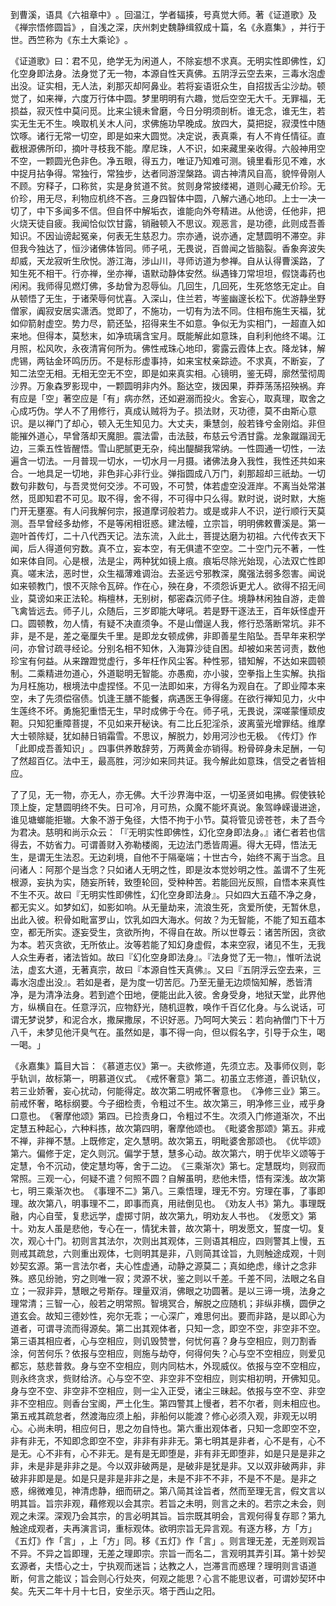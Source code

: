 到曹溪，语具《六祖章中》​。回温江，学者辐揍，号真觉大师。著《证道歌》及《禅宗悟修圆旨》​，自浅之深，庆州刺史魏静缉叙成十篇，名《永嘉集》​，并行于世。西竺称为《东土大乘论》​。

《证道歌》曰：君不见，绝学无为闲道人，不除妄想不求真。无明实性即佛性，幻化空身即法身。法身觉了无一物，本源自性天真佛。五阴浮云空去来，三毒水泡虚出没。证实相，无人法，刹那灭却阿鼻业。若将妄语诳众生，自招拔舌尘沙劫。顿觉了，如来禅，六度万行体中圆。梦里明明有六趣，觉后空空无大千。无罪福，无损益，寂灭性中莫问觅。比来尘镜未曾磨，今日分明须剖析。谁无念，谁无生，若实无生无不生。唤取机关木人问，求佛施功早晚成。放四大，莫把捉，寂漠性中随饮啄。诸行无常一切空，即是如来大圆觉。决定说，表真乘，有人不肯任情征。直截根源佛所印，摘叶寻枝我不能。摩尼珠，人不识，如来藏里亲收得。六般神用空不空，一颗圆光色非色。净五眼，得五力，唯证乃知难可测。镜里看形见不难，水中捉月拈争得。常独行，常独步，达者同游涅槃路。调古神清风自高，貌悴骨刚人不顾。穷释子，口称贫，实是身贫道不贫。贫则身常披缕褐，道则心藏无价珍。无价珍，用无尽，利物应机终不吝。三身四智体中圆，八解六通心地印。上士一决一切了，中下多闻多不信。但自怀中解垢衣，谁能向外夸精进。从他谤，任他非，把火烧天徒自疲。我闻恰似饮甘露，销融顿入不思议。观恶言，是功德，此则成吾善知识。不因讪谤起冤亲，何表无生慈忍力。宗亦通，说亦通，定慧圆明不滞空。非但我今独达了，恒沙诸佛体皆同。师子吼，无畏说，百兽闻之皆脑裂。香象奔波失却威，天龙寂听生欣悦。游江海，涉山川，寻师访道为参禅。自从认得曹溪路，了知生死不相干。行亦禅，坐亦禅，语默动静体安然。纵遇锋刀常坦坦，假饶毒药也闲闲。我师得见燃灯佛，多劫曾为忍辱仙。几回生，几回死，生死悠悠无定止。自从顿悟了无生，于诸荣辱何忧喜。入深山，住兰若，岑鉴幽邃长松下。优游静坐野僧家，阗寂安居实潇洒。觉即了，不施功，一切有为法不同。住相布施生天福，犹如仰箭射虚空。势力尽，箭还坠，招得来生不如意。争似无为实相门，一超直入如来地。但得本，莫愁末，如净琉璃含宝月。既能解此如意珠，自利利他终不竭。江月照，松风吹，永夜清宵何所为。佛性戒珠心地印，雾露云霞体上衣。降龙钵，解虎锡，两钴金环鸣历历。不是标形虚事持，如来宝杖亲踪迹。不求真，不断妄，了知二法空无相。无相无空无不空，即是如来真实相。心镜明，鉴无碍，廓然莹彻周沙界。万象森罗影现中，一颗圆明非内外。豁达空，拨因果，莽莽荡荡招殃祸。弃有应是「空」著空应是「有」病亦然，还如避溺而投火。舍妄心，取真理，取舍之心成巧伪。学人不了用修行，真成认贼将为子。损法财，灭功德，莫不由斯心意识。是以禅门了却心，顿入无生知见力。大丈夫，秉慧剑，般若锋兮金刚焰。非但能摧外道心，早曾落却天魔胆。震法雷，击法鼓，布慈云兮洒甘露。龙象蹴蹋润无边，三乘五性皆醒悟。雪山肥腻更无杂，纯出醍醐我常纳。一性圆通一切性，一法遍含一切法。一月普现一切水，一切水月一月摄。诸佛法身入我性，我性还共如来合。一地具足一切地，非色非心非行业。弹指圆成八万门，刹那超却三祇劫。一切数句非数句，与吾灵觉何交涉。不可毁，不可赞，体若虚空没涯岸。不离当处常湛然，觅即知君不可见。取不得，舍不得，不可得中只么得。默时说，说时默，大施门开无壅塞。有人问我解何宗，报道摩诃般若力。或是或非人不识，逆行顺行天莫测。吾早曾经多劫修，不是等闲相诳惑。建法幢，立宗旨，明明佛敕曹溪是。第一迦叶首传灯，二十八代西天记。法东流，入此土，菩提达磨为初祖。六代传衣天下闻，后人得道何穷数。真不立，妄本空，有无俱遣不空空。二十空门元不著，一性如来体自同。心是根，法是尘，两种犹如镜上痕。痕垢尽除光始现，心法双亡性即真。嗟末法，恶时世，众生福薄难调治。去圣远兮邪教深，魔强法弱多怨害。闻说如来顿教门，恨不灭除令瓦碎。作在心，殃在身，不须怨诉更尤人。欲得不招无间业，莫谤如来正法轮。栴檀林，无别树，郁密森沉师子住。境静林闲独自游，走兽飞禽皆远去。师子儿，众随后，三岁即能大哮吼。若是野干逐法王，百年妖怪虚开口。圆顿教，勿人情，有疑不决直须争。不是山僧逞人我，修行恐落断常坑。非不非，是不是，差之毫厘失千里。是即龙女顿成佛，非即善星生陷坠。吾早年来积学问，亦曾讨疏寻经论。分别名相不知休，入海算沙徒自困。却被如来苦诃责，数他珍宝有何益。从来蹭蹬觉虚行，多年枉作风尘客。种性邪，错知解，不达如来圆顿制。二乘精进勿道心，外道聪明无智能。亦愚痴，亦小骏，空拳指上生实解。执指为月枉施功，根境法中虚捏怪。不见一法即如来，方得名为观自在。了即业障本来空，未了先须偿宿债。饥逢王膳不能餐，病遇医王争得瘥。在欲行禅知见力，火中生莲终不坏。勇施犯重悟无生，早时成佛于今在。师子吼，无畏说，深嗟蒙懂顽皮靼。只知犯重障菩提，不见如来开秘诀。有二比丘犯淫杀，波离萤光增罪结。维摩大士顿除疑，犹如赫日销霜雪。不思议，解脱力，妙用河沙也无极。​《传灯》作「此即成吾善知识」​。四事供养敢辞劳，万两黄金亦销得。粉骨碎身未足酬，一句了然超百亿。法中王，最高胜，河沙如来同共证。我今解此如意珠，信受之者皆相应。

了了见，无一物，亦无人，亦无佛。大千沙界海中沤，一切圣贤如电拂。假使铁轮顶上旋，定慧圆明终不失。日可冷，月可热，众魔不能坏真说。象驾峥嵘谩进途，谁见塘螂能拒辙。大象不游于兔径，大悟不拘于小节。莫将管见谤苍苍，未了吾今为君决。慈明和尚示众云：​「『无明实性即佛性，幻化空身即法身。』诸仁者若也信得去，不妨省力。可谓善财入弥勒楼阁，无边法门悉皆周遍。得大无碍，悟法无生，是谓无生法忍。无边刹境，自他不于隔毫端；十世古今，始终不离于当念。且问诸人：阿那个是当念？只如诸人无明之性，即是汝本觉妙明之性。盖谓不了生死根源，妄执为实，随妄所转，致堕轮回，受种种苦。若能回光反照，自悟本来真性不生不灭。故曰『无明实性即佛性，幻化空身即法身』。只如四大五蕴不净之身，都无实义。如梦如幻，如影如响。从无量劫来，流浪生死，贪爱所使，无暂休息，出此入彼。积骨如毗富罗山，饮乳如四大海水。何故？为无智能，不能了知五蕴本空，都无所实。逐妄受生，贪欲所拘，不得自在故。所以世尊云：诸苦所因，贪欲为本。若灭贪欲，无所依止。汝等若能了知幻身虚假，本来空寂，诸见不生，无我人众生寿者，诸法皆如。故曰『幻化空身即法身』。『法身觉了无一物』，惟听法说法，虚玄大道，无著真宗，故曰『本源自性天真佛』。又曰『五阴浮云空去来，三毒水泡虚出没』。若如是者，是为度一切苦厄。乃至无量无边烦恼知解，悉皆清净，是为清净法身。若到遮个田地，便能出此入彼。舍身受身，地狱天堂，此界他方，纵横自在。任意浮沉，应物舒光，随机逗教，唤作千百亿化身。与么说话，可谓无梦说梦，和泥合水，撒屎撒尿，不识好恶。乃呵呵大笑云：若向衲僧门下十万八千，未梦见他汗臭气在。虽然如是，事不得一向，但以假名字，引导于众生，喝一喝。​」

《永嘉集》篇目大旨：​《慕道志仪》第一。夫欲修道，先须立志。及事师仪则，彰乎轨训，故标第一，明慕道仪式。​《戒怀奢意》第二。初虽立志修道，善识轨仪，若三业娇奢，妄心扰动，何能得定。故次第二明戒怀奢意也。​《净修三业》第三。前戒怀奢，略标纲要。今子细检责，令粗过不生。故次第三，明净修三业，戒乎身口意也。​《奢摩他颂》第四。已捡责身口，令粗过不生。次须入门修道渐次，不出定慧五种起心，六种料拣，故次第四明，奢摩他颂也。​《毗婆舍那颂》第五。非戒不禅，非禅不慧。上既修定，定久慧明。故次第五，明毗婆舍那颂也。​《优毕颂》第六。偏修于定，定久则沉。偏学于慧，慧多心动。故次第六，明于优毕义颂等于定慧，令不沉动，使定慧均等，舍于二边。​《三乘渐次》第七。定慧既均，则寂而常照。三观一心，何疑不遣？何照不圆？自解虽明，悲他未悟，悟有深浅。故次第七，明三乘渐次也。​《事理不二》第八。三乘悟理，理无不穷。穷理在事，了事即理。故次第八，明事理不二，即事而真，用祛倒见也。​《劝友人书》第九。事理既融，内心自莹，复悲远学，虚掷寸阴，故次第九，明劝友人书也。​《发愿文》第十。劝友人虽是悲他，专心在一，情犹未普，故次第十，明发愿文，誓度一切。复次，观心十门。初则言其法尔，次则出其观体，三则语其相应，四则警其上慢，五则戒其疏怠，六则重出观体，七则明其是非，八则简其诠旨，九则触途成观，十则妙契玄源。第一言法尔者，夫心性虚通，动静之源莫二；真如绝虑，缘计之念非殊。惑见纷驰，穷之则唯一寂；灵源不状，鉴之则以千差。千差不同，法眼之名自立；一寂非异，慧眼之号斯存。理量双消，佛眼之功圆著。是以三谛一境，法身之理常清；三智一心，般若之明常照。智境冥合，解脱之应随机；非纵非横，圆伊之道玄会。故知三德妙性，宛尔无乖；一心深广，难思何出。要而非路，是以即心为道者，可谓寻流而得源矣。第二出其观体者，只知一念，即空不空，非空非不空。第三语其相应者，心与空相应，则讥毁赞誉，何忧何喜？身与空相应，则刀割香涂，何苦何乐？依报与空相应，则施与劫夺，何得何失？心与空不空相应，则爱见都忘，慈悲普救。身与空不空相应，则内同枯木，外现威仪。依报与空不空相应，则永终贪求，赀财给济。心与空不空、非空非不空相应，则实相初明，开佛知见。身与空不空、非空非不空相应，则一尘入正受，诸尘三昧起。依报与空不空、非空非不空相应。则香台宝阁，严土化生。第四警其上慢者，若不尔者，则未相应也。第五戒其疏怠者，然渡海应须上船，非船何以能渡？修心必须入观，非观无以明心。心尚未明，相应何日，思之勿自恃也。第六重出观体者，只知一念即空不空，非有非无，不知即念即空不空，非非有非非无。第七明其是非者，心不是有，心不是无。心不非有，心不非无。是有是无即堕是，非有非无即堕非，如是只是是非之非，未是非是非非之是。今以双非破两是，是破非是犹是非。又以双非破两非，非破非非即是是。如是只是非是非非之是，未是不非不不非，不是不不是。是非之惑，绵微难见，神清虑静，细而研之。第八简其诠旨者，然而至理无言，假文言以明其旨。旨宗非观，藉修观以会其宗。若旨之未明，则言之未的。若宗之未会，则观之未深。深观乃会其宗，的言必明其旨。旨宗既其明会，言观何得复存耶？第九触途成观者，夫再演言词，重标观体。欲明宗旨无异言观。有逐方移，方「方」​《五灯》作「言」​，上「方」同。移《五灯》作「言」​。则言理无差，无差则观旨不异。不异之旨即理，无差之理即宗。宗旨一而名二，言观明其弄引耳。第十妙契玄源者，夫悟心之士，宁执观而迷旨；达教之人，岂滞言而惑理？理明则言语道断，何言之能议；旨会则心行处夾，何观之能思？心言不能思议者，可谓妙契环中矣。先天二年十月十七日，安坐示灭。塔于西山之阳。